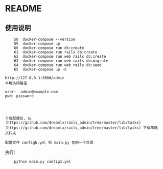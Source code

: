 # README

## 使用说明

        58  docker-compose --version
        59  docker-compose up
        60  docker-compose run db:create
        61  docker-compose run rails db:create
        62  docker-compose run web rails db:create
        63  docker-compose run web rails db:migrate
        64  docker-compose run web rails db:seed
        65  docker-compose up -d

    http://127.0.0.1:3000/admin
    本地访问路径

    user:  admin@example.com
    pwd: password




    下载配置后, 从 [https://github.com/dreamlx/rails_admin/tree/master/lib/tasks](https://github.com/dreamlx/rails_admin/tree/master/lib/tasks) 下载策略文件夹

    配置文件 configN.yml 和 main.py 在同一个目录
    

执行:

        python main.py config1.yml